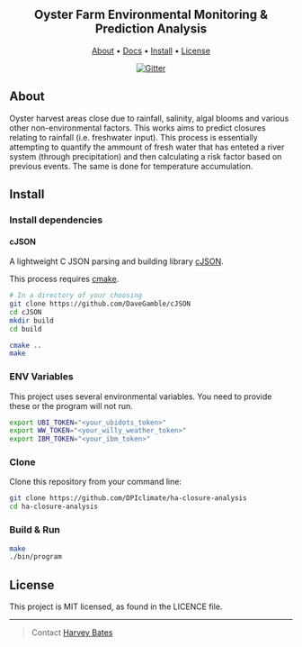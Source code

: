 <h2 align="center">
    Oyster Farm Environmental Monitoring & Prediction Analysis
</h2>
<p align="center">
  <a href="#about">About</a> •
  <a href="https://dpiclimate.github.io/ha-closure-analysis/">Docs</a> •
  <a href="#install">Install</a> •
  <a href="#license">License</a>
</p>

<p align="center">
  <a href="https://github.com/DPIclimate/ha-closure-analysis/actions">
    <img src="https://github.com/DPIclimate/ha-closure-analysis/actions/workflows/main.yml/badge.svg"
         alt="Gitter">
  </a>
</p>

## About

Oyster harvest areas close due to rainfall, salinity, algal blooms and various other non-environmental factors.
This works aims to predict closures relating to rainfall (i.e. freshwater input). This process is essentially 
attempting to quantify the ammount of fresh water that has enteted a river system (through precipitation) and
then calculating a risk factor based on previous events. The same is done for temperature accumulation.

## Install
### Install dependencies
#### cJSON
A lightweight C JSON parsing and building library [cJSON](https://github.com/DaveGamble/cJSON).

This process requires [cmake](https://cmake.org/).
```bash
# In a directory of your choosing
git clone https://github.com/DaveGamble/cJSON
cd cJSON
mkdir build
cd build

cmake ..
make
```
### ENV Variables
This project uses several environmental variables. 
You need to provide these or the program will not run.
```bash
export UBI_TOKEN="<your_ubidots_token>"
export WW_TOKEN="<your_willy_weather_token>"
export IBM_TOKEN="<your_ibm_token>"
```

### Clone
Clone this repository from your command line:

```bash
git clone https://github.com/DPIclimate/ha-closure-analysis
cd ha-closure-analysis
```

### Build & Run
```bash
make
./bin/program
```

## License
This project is MIT licensed, as found in the LICENCE file.

---
> Contact [Harvey Bates](mailto:harvey.bates@dpi.nsw.gov.au)

